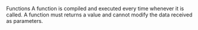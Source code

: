 Functions
A function is compiled and executed every time whenever it is called. A function must returns a value and cannot modify the data received as parameters. 